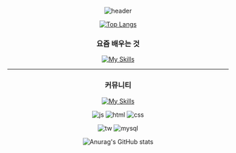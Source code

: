 <div align="center">
  
![header](https://capsule-render.vercel.app/api?type=Cylinder&color=E0E0E0&height=150&section=header&text=Hello-%20I'm%20Jihye&fontColor=B8DBE4&fontSize=90)

[![Top Langs](https://github-readme-stats.vercel.app/api/top-langs/?username=najihyeN&bg_color=B8DBE6)](https://github.com/anuraghazra/github-readme-stats)

### 요즘 배우는 것

[![My Skills](https://skillicons.dev/icons?i=js,html,css,vue,vscode)](https://skillicons.dev)

---  
### 커뮤니티
[![My Skills](https://skillicons.dev/icons?i=instagram,gmail,github,discord,apple)](https://skillicons.dev)

![js](https://img.shields.io/badge/JavaScript-B8DBE4?style=for-the-badge&logo=JavaScript&logoColor=white)
![html](https://img.shields.io/badge/HTML-B8DBE4?style=for-the-badge&logo=html5&logoColor=white)
![css](https://img.shields.io/badge/CSS-B8DBE4?&style=for-the-badge&logo=css3&logoColor=white)

![tw](https://img.shields.io/badge/Tailwind_CSS-B8DBE4?style=for-the-badge&logo=tailwind-css&logoColor=white)
![mysql](https://img.shields.io/badge/MySQL-B8DBE4?style=for-the-badge&logo=mysql&logoColor=white)

![Anurag's GitHub stats](https://github-readme-stats.vercel.app/api?username=najihyeN&show_icons=true&bg_color=B8DBE6)

</div>
